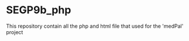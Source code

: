 # SEGP9b_php

This repository contain all the php and html file that used for the 'medPal' project

